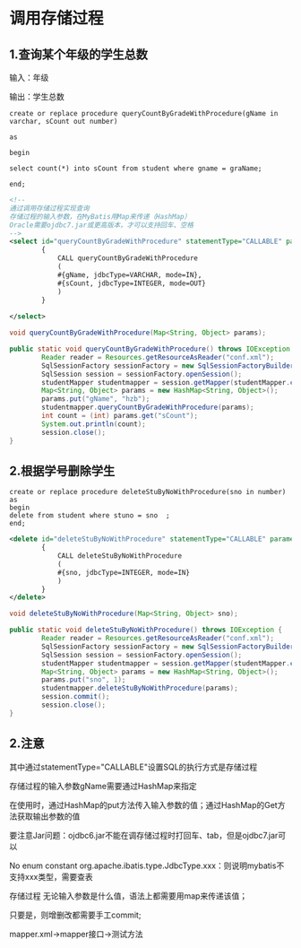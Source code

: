 # 调用存储过程

## 1.查询某个年级的学生总数

输入：年级

输出：学生总数

```plsql
create or replace procedure queryCountByGradeWithProcedure(gName in varchar, sCount out number)

as

begin

select count(*) into sCount from student where gname = graName;

end;
```

```xml
<!--
通过调用存储过程实现查询 		
存储过程的输入参数，在MyBatis用Map来传递（HashMap）	
Oracle需要ojdbc7.jar或更高版本，才可以支持回车、空格
-->
<select id="queryCountByGradeWithProcedure" statementType="CALLABLE" parameterType="HashMap">
 		{
 			CALL queryCountByGradeWithProcedure
 			(
 			#{gName, jdbcType=VARCHAR, mode=IN},
 			#{sCount, jdbcType=INTEGER, mode=OUT}
 			)
 		}	
    
</select>
```

```java
void queryCountByGradeWithProcedure(Map<String, Object> params);
```

```java
public static void queryCountByGradeWithProcedure() throws IOException {
		Reader reader = Resources.getResourceAsReader("conf.xml");
		SqlSessionFactory sessionFactory = new SqlSessionFactoryBuilder().build(reader);
		SqlSession session = sessionFactory.openSession();
		studentMapper studentmapper = session.getMapper(studentMapper.class);	
		Map<String, Object> params = new HashMap<String, Object>();
		params.put("gName", "hzb");
		studentmapper.queryCountByGradeWithProcedure(params);
		int count = (int) params.get("sCount");
		System.out.println(count);
		session.close();
}
```

## 2.根据学号删除学生

```plsql
create or replace procedure deleteStuByNoWithProcedure(sno in number)
as
begin
delete from student where stuno = sno  ;
end;
```

```xml
<delete id="deleteStuByNoWithProcedure" statementType="CALLABLE" parameterType="HashMap">
 		{
 			CALL deleteStuByNoWithProcedure
 			(
 			#{sno, jdbcType=INTEGER, mode=IN}
 			)
 		}
</delete>
```

```java
void deleteStuByNoWithProcedure(Map<String, Object> sno);
```

```java
public static void deleteStuByNoWithProcedure() throws IOException {
		Reader reader = Resources.getResourceAsReader("conf.xml");
		SqlSessionFactory sessionFactory = new SqlSessionFactoryBuilder().build(reader);
		SqlSession session = sessionFactory.openSession();
		studentMapper studentmapper = session.getMapper(studentMapper.class);	
		Map<String, Object> params = new HashMap<String, Object>();
		params.put("sno", 1);
		studentmapper.deleteStuByNoWithProcedure(params);
		session.commit();
		session.close();
}
```

## 2.注意

其中通过statementType="CALLABLE"设置SQL的执行方式是存储过程

存储过程的输入参数gName需要通过HashMap来指定

在使用时，通过HashMap的put方法传入输入参数的值；通过HashMap的Get方法获取输出参数的值

要注意Jar问题：ojdbc6.jar不能在调存储过程时打回车、tab，但是ojdbc7.jar可以

No enum constant org.apache.ibatis.type.JdbcType.xxx：则说明mybatis不支持xxx类型，需要查表

存储过程 无论输入参数是什么值，语法上都需要用map来传递该值；

只要是<transactionManager type="JDBC"/>，则增删改都需要手工commit;

mapper.xml->mapper接口->测试方法